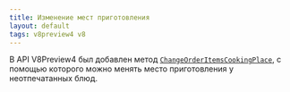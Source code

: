 ```yaml
---
title: Изменение мест приготовления
layout: default
tags: v8preview4 v8
---
```


В API V8Preview4 был добавлен метод [`ChangeOrderItemsCookingPlace`](https://iiko.github.io/front.api.sdk/v8/html/M_Resto_Front_Api_Extensions_OperationServiceExtensions_ChangeOrderItemsCookingPlace.htm), с помощью которого можно менять место приготовления у неотпечатанных блюд.